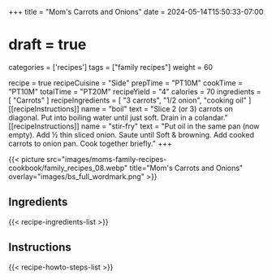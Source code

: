 +++
title = "Mom's Carrots and Onions"
date = 2024-05-14T15:50:33-07:00
# draft = true
categories = ['recipes']
tags = ["family recipes"]
weight = 60

recipe = true
recipeCuisine = "Side"
prepTime = "PT10M"
cookTime = "PT10M"
totalTime = "PT20M"
recipeYield = "4"
calories = 70
ingredients = [
  "Carrots"
]
recipeIngredients = [
  "3 carrots",
  "1/2 onion",
  "cooking oil"
]
[[recipeInstructions]]
  name = "boil"
  text = "Slice 2 (or 3) carrots on diagonal. Put into boiling water until just soft. Drain in a colandar."
[[recipeInstructions]]
  name = "stir-fry"
  text = "Put oil in the same pan (now empty). Add ½ thin sliced onion. Saute until Soft & browning. Add cooked carrots to onion pan. Cook together briefly."
+++

{{< picture src="images/moms-family-recipes-cookbook/family_recipes_08.webp" title="Mom's Carrots and Onions" overlay="images/bs_full_wordmark.png" >}}

<!--more-->

## Ingredients
{{< recipe-ingredients-list >}}

## Instructions
{{< recipe-howto-steps-list >}}
